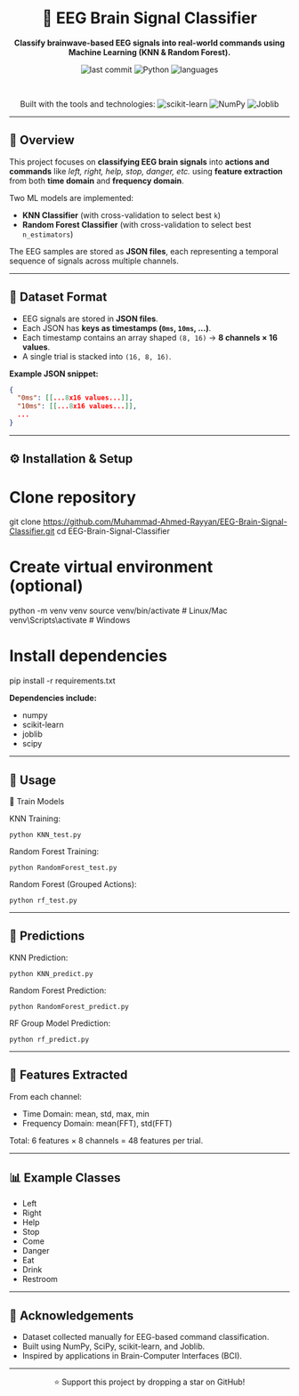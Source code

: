 <div align="center">
  
# 🧠 EEG Brain Signal Classifier

**Classify brainwave-based EEG signals into real-world commands using Machine Learning (KNN & Random Forest).**

![last commit](https://img.shields.io/github/last-commit/Muhammad-Ahmed-Rayyan/EEG-Brain-Signal-Classifier)
![Python](https://img.shields.io/badge/Python-3776AB?logo=python&logoColor=white)
![languages](https://img.shields.io/github/languages/count/Muhammad-Ahmed-Rayyan/EEG-Brain-Signal-Classifier)

<br>

Built with the tools and technologies: 
![scikit-learn](https://img.shields.io/badge/scikit--learn-F7931E?logo=scikit-learn&logoColor=white)
![NumPy](https://img.shields.io/badge/NumPy-013243?logo=numpy&logoColor=white)
![Joblib](https://img.shields.io/badge/Joblib-2E86C1?logo=python&logoColor=white)

</div>

---

## 📖 Overview

This project focuses on **classifying EEG brain signals** into **actions and commands** like *left, right, help, stop, danger, etc.* using **feature extraction** from both **time domain** and **frequency domain**.

Two ML models are implemented:

- **KNN Classifier** (with cross-validation to select best `k`)
- **Random Forest Classifier** (with cross-validation to select best `n_estimators`)

The EEG samples are stored as **JSON files**, each representing a temporal sequence of signals across multiple channels.

---


## 🧾 Dataset Format

- EEG signals are stored in **JSON files**.
- Each JSON has **keys as timestamps (`0ms`, `10ms`, ...)**.
- Each timestamp contains an array shaped `(8, 16)` → **8 channels × 16 values**.
- A single trial is stacked into `(16, 8, 16)`.

**Example JSON snippet:**
```json
{
  "0ms": [[...8x16 values...]],
  "10ms": [[...8x16 values...]],
  ...
}
```

---

## ⚙️ Installation & Setup

# Clone repository
git clone https://github.com/Muhammad-Ahmed-Rayyan/EEG-Brain-Signal-Classifier.git
cd EEG-Brain-Signal-Classifier

# Create virtual environment (optional)
python -m venv venv
source venv/bin/activate   # Linux/Mac
venv\Scripts\activate      # Windows

# Install dependencies
pip install -r requirements.txt

**Dependencies include:**
- numpy
- scikit-learn
- joblib
- scipy

---

## 🚀 Usage
🔹 Train Models

KNN Training:
```
python KNN_test.py
```

Random Forest Training:
```
python RandomForest_test.py
```

Random Forest (Grouped Actions):
```
python rf_test.py
```

---

## 🔹 Predictions

KNN Prediction:
```
python KNN_predict.py
```

Random Forest Prediction:
```
python RandomForest_predict.py
```

RF Group Model Prediction:
```
python rf_predict.py
```

---

## 🧪 Features Extracted

From each channel:

- Time Domain: mean, std, max, min
- Frequency Domain: mean(FFT), std(FFT)

Total: 6 features × 8 channels = 48 features per trial.

---

## 📊 Example Classes

- Left
- Right
- Help
- Stop
- Come
- Danger
- Eat
- Drink
- Restroom

---

## 🙏 Acknowledgements

- Dataset collected manually for EEG-based command classification.
- Built using NumPy, SciPy, scikit-learn, and Joblib.
- Inspired by applications in Brain-Computer Interfaces (BCI).

---

<div align="center">

⭐ Support this project by dropping a star on GitHub!

</div>
